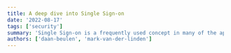 ```yaml
---
title: A deep dive into Single Sign-on
date: '2022-08-17'
tags: ['security']
summary: 'Single Sign-on is a frequently used concept in many of the applications we use daily. In this series the protocols will be explained, what products deliver out-of-the-box SSO solutions and what else can it offer besides simplified authentication.'
authors: ['daan-beulen', 'mark-van-der-linden']
---
```

